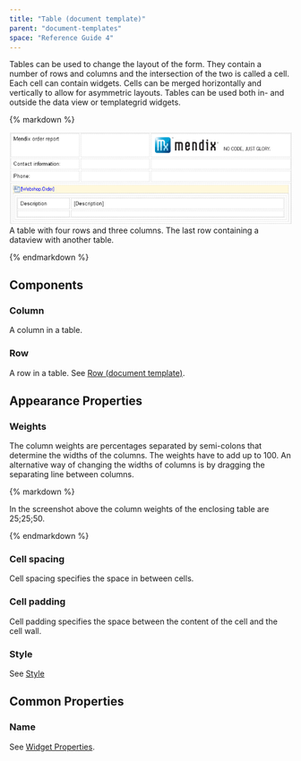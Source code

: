```yaml
---
title: "Table (document template)"
parent: "document-templates"
space: "Reference Guide 4"
---
```

Tables can be used to change the layout of the form. They contain a number of rows and columns and the intersection of the two is called a cell. Each cell can contain widgets. Cells can be merged horizontally and vertically to allow for asymmetric layouts.
Tables can be used both in- and outside the data view or templategrid widgets.

<div class="alert alert-info">{% markdown %}

[![](attachments/819203/918134.png)](table-document-template)
A table with four rows and three columns. The last row containing a dataview with another table.

{% endmarkdown %}</div>

## Components

### Column

A column in a table.

### Row

A row in a table. See [Row (document template)](row-document-template).

## Appearance Properties

### Weights

The column weights are percentages separated by semi-colons that determine the widths of the columns. The weights have to add up to 100\. An alternative way of changing the widths of columns is by dragging the separating line between columns.

<div class="alert alert-info">{% markdown %}

In the screenshot above the column weights of the enclosing table are 25;25;50.

{% endmarkdown %}</div>

### Cell spacing

Cell spacing specifies the space in between cells.

### Cell padding

Cell padding specifies the space between the content of the cell and the cell wall.

### Style

See [Style](style)

## Common Properties

### Name

See [Widget Properties](widget-properties).
